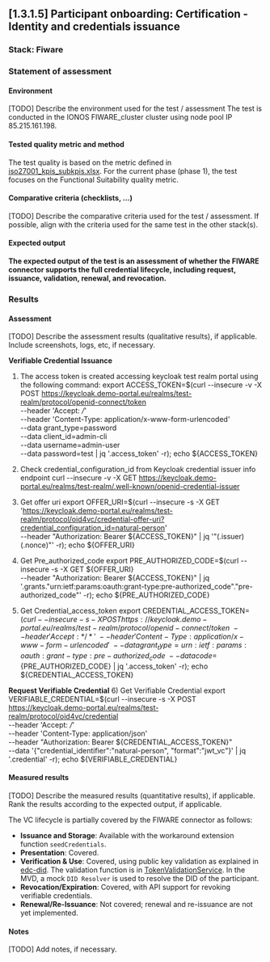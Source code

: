 ## [1.3.1.5] Participant onboarding: Certification - Identity and credentials issuance
### Stack: Fiware

### Statement of assessment
#### Environment
[TODO] Describe the environment used for the test / assessment
The test is conducted in the IONOS FIWARE_cluster cluster using node pool IP 85.215.161.198. 


#### Tested quality metric and method
The test quality is based on the metric defined in [iso27001_kpis_subkpis.xlsx](../../../../../design_decisions/background_info/iso27001_kpis_subkpis.xlsx). For the current phase (phase 1), the test focuses on the Functional Suitability quality metric.

#### Comparative criteria (checklists, ...)
[TODO] Describe the comparative criteria used for the test / assessment. If possible, align with the criteria used for the same test in the other stack(s).

#### Expected output
**The expected output of the test is an assessment of whether the FIWARE connector supports the full credential lifecycle, including request, issuance, validation, renewal, and revocation.**

### Results
#### Assessment
[TODO] Describe the assessment results (qualitative results), if applicable. Include screenshots, logs, etc, if necessary.

**Verifiable Credential Issuance**
1) The access token is created accessing keycloak test realm portal using the following command:
export ACCESS_TOKEN=$(curl --insecure -v -X POST https://keycloak.demo-portal.eu/realms/test-realm/protocol/openid-connect/token  \
      --header 'Accept: */*' \
      --header 'Content-Type: application/x-www-form-urlencoded' \
      --data grant_type=password \
      --data client_id=admin-cli \
      --data username=admin-user \
      --data password=test | jq '.access_token' -r); echo ${ACCESS_TOKEN}

2) Check credential_configuration_id from Keycloak credential issuer info endpoint
curl --insecure -v -X GET https://keycloak.demo-portal.eu/realms/test-realm/.well-known/openid-credential-issuer

3) Get offer uri
export OFFER_URI=$(curl --insecure -s -X GET 'https://keycloak.demo-portal.eu/realms/test-realm/protocol/oid4vc/credential-offer-uri?credential_configuration_id=natural-person' \
      --header "Authorization: Bearer ${ACCESS_TOKEN}" | jq '"\(.issuer)\(.nonce)"' -r); echo ${OFFER_URI}

4) Get Pre_authorized_code
export PRE_AUTHORIZED_CODE=$(curl --insecure -s -X GET ${OFFER_URI} \
            --header "Authorization: Bearer ${ACCESS_TOKEN}" | jq '.grants."urn:ietf:params:oauth:grant-type:pre-authorized_code"."pre-authorized_code"' -r); echo ${PRE_AUTHORIZED_CODE}


5) Get Credential_access_token
export CREDENTIAL_ACCESS_TOKEN=$(curl --insecure -s -X POST https://keycloak.demo-portal.eu/realms/test-realm/protocol/openid-connect/token \
      --header 'Accept: */*' \
      --header 'Content-Type: application/x-www-form-urlencoded' \
      --data grant_type=urn:ietf:params:oauth:grant-type:pre-authorized_code \
      --data code=${PRE_AUTHORIZED_CODE} | jq '.access_token' -r); echo ${CREDENTIAL_ACCESS_TOKEN}

**Request Verifiable Credential**
6) Get Verifiable Credential
export VERIFIABLE_CREDENTIAL=$(curl --insecure -s -X POST https://keycloak.demo-portal.eu/realms/test-realm/protocol/oid4vc/credential \
      --header 'Accept: */*' \
      --header 'Content-Type: application/json' \
      --header "Authorization: Bearer ${CREDENTIAL_ACCESS_TOKEN}" \
      --data '{"credential_identifier":"natural-person", "format":"jwt_vc"}' | jq '.credential' -r); echo ${VERIFIABLE_CREDENTIAL}




#### Measured results
[TODO] Describe the measured results (quantitative results), if applicable. Rank the results according to the expected output, if applicable.

The VC lifecycle is partially covered by the FIWARE connector as follows:
- **Issuance and Storage**: Available with the workaround extension function `seedCredentials`.
- **Presentation**: Covered.
- **Verification & Use**: Covered, using public key validation as explained in [edc-did](https://github.com/eclipse-edc/Connector/tree/980f10f2ad21368a2dc07cf3654e640aa01e3216/extensions/common/iam/decentralized-identity). The validation function is in [TokenValidationService](https://github.com/eclipse-edc/Connector/blob/980f10f2ad21368a2dc07cf3654e640aa01e3216/docs/developer/decision-records/2023-12-19-token-handling-refactor/README.md#tokenvalidationservice).
In the MVD, a mock `DID Resolver` is used to resolve the DID of the participant.
- **Revocation/Expiration**: Covered, with API support for revoking verifiable credentials.
- **Renewal/Re-Issuance**: Not covered; renewal and re-issuance are not yet implemented.


#### Notes
[TODO] Add notes, if necessary.
